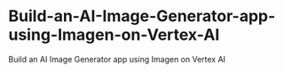 # Build-an-AI-Image-Generator-app-using-Imagen-on-Vertex-AI
Build an AI Image Generator app using Imagen on Vertex AI
